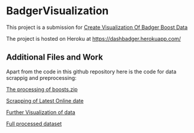 # BadgerVisualization

This project is a submission for [Create Visualization Of Badger Boost Data](https://gitcoin.co/issue/Badger-Finance/gitcoin/27/100026488)

The project is hosted on Heroku at https://dashbadger.herokuapp.com/

## Additional Files and Work

Apart from the code in this github repository here is the code for data scrappig and preprocessing:

[The processing of boosts.zip](https://www.kaggle.com/pavfedotov/badger-data/)

[Scrapping of Latest Online date](https://www.kaggle.com/pavfedotov/badger-data?scriptVersionId=75918446)

[Further Visualization of data](https://www.kaggle.com/pavfedotov/visualization-badgers/)

[Full processed dataset](https://www.kaggle.com/pavfedotov/badgerboosts)
